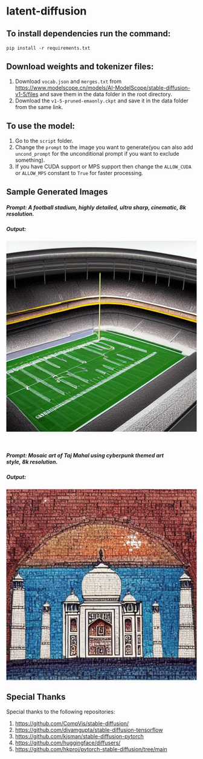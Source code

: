 # latent-diffusion

## To install dependencies run the command:
```
pip install -r requirements.txt
```
## Download weights and tokenizer files:
1. Download ```vocab.json``` and ```merges.txt``` from https://www.modelscope.cn/models/AI-ModelScope/stable-diffusion-v1-5/files and save them in the data folder in the root directory.
2. Download the ```v1-5-pruned-emaonly.ckpt``` and save it in the data folder from the same link.

## To use the model:
1. Go to the ```script``` folder.
2. Change the ```prompt``` to the image you want to generate(you can also add ```uncond_prompt``` for the unconditional prompt if you want to exclude something).
3. If you have CUDA support or MPS support then change the ```ALLOW_CUDA``` or ```ALLOW_MPS``` constant to ```True``` for faster processing.

## Sample Generated Images
##### Prompt: A football stadium, highly detailed, ultra sharp, cinematic, 8k resolution.
##### Output:
![stadium](assets\stadium.jpg)

</br>

##### Prompt: Mosaic art of Taj Mahal using cyberpunk themed art style, 8k resolution.
##### Output:
![taj_mahal](assets\taj_mahal.jpg)



## Special Thanks
Special thanks to the following repositories:

1. https://github.com/CompVis/stable-diffusion/
2. https://github.com/divamgupta/stable-diffusion-tensorflow
3. https://github.com/kjsman/stable-diffusion-pytorch
4. https://github.com/huggingface/diffusers/
5. https://github.com/hkproj/pytorch-stable-diffusion/tree/main